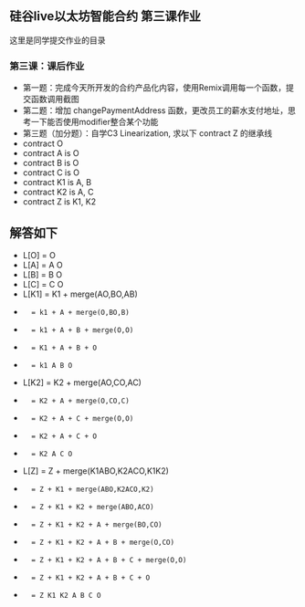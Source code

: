 
## 硅谷live以太坊智能合约 第三课作业
这里是同学提交作业的目录

### 第三课：课后作业
- 第一题：完成今天所开发的合约产品化内容，使用Remix调用每一个函数，提交函数调用截图
- 第二题：增加 changePaymentAddress 函数，更改员工的薪水支付地址，思考一下能否使用modifier整合某个功能
- 第三题（加分题）：自学C3 Linearization, 求以下 contract Z 的继承线
- contract O
- contract A is O
- contract B is O
- contract C is O
- contract K1 is A, B
- contract K2 is A, C
- contract Z is K1, K2

##   解答如下
- L[O]  = O
- L[A]  = A O
- L[B]  = B O
- L[C]  = C O
- L[K1] = K1 + merge(AO,BO,AB)
-       = k1 + A + merge(O,BO,B)
-       = k1 + A + B + merge(O,O)
-       = K1 + A + B + O
-       = k1 A B O
- L[K2] = K2 + merge(AO,CO,AC)
-       = K2 + A + merge(O,CO,C)
-       = K2 + A + C + merge(O,O)
-       = K2 + A + C + O
-       = K2 A C O
- L[Z]  = Z + merge(K1ABO,K2ACO,K1K2)
-       = Z + K1 + merge(ABO,K2ACO,K2)
-       = Z + K1 + K2 + merge(ABO,ACO)
-       = Z + K1 + K2 + A + merge(BO,CO)
-       = Z + K1 + K2 + A + B + merge(O,CO)
-       = Z + K1 + K2 + A + B + C + merge(O,O)
-       = Z + K1 + K2 + A + B + C + O
-       = Z K1 K2 A B C O
